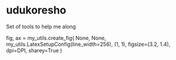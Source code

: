# udukoresho
Set of tools to help me along

fig, ax = my_utils.create_fig(
    None, None, my_utils.LatexSetupConfig(line_width=256), (1, 1), figsize=(3.2, 1.4), dpi=DPI, sharey=True
)
